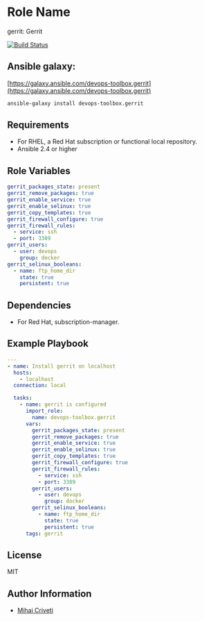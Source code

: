 Role Name
=========

gerrit: Gerrit

[![Build Status](https://travis-ci.org/cmihai-ansible/gerrit.svg?branch=master)](https://travis-ci.org/cmihai-ansible/gerrit)

Ansible galaxy:
---------------

[https://galaxy.ansible.com/devops-toolbox.gerrit](https://galaxy.ansible.com/devops-toolbox.gerrit)

```bash
ansible-galaxy install devops-toolbox.gerrit
```

Requirements
------------

- For RHEL, a Red Hat subscription or functional local repository.
- Ansible 2.4 or higher

Role Variables
--------------

```yaml
gerrit_packages_state: present
gerrit_remove_packages: true
gerrit_enable_service: true
gerrit_enable_selinux: true
gerrit_copy_templates: true
gerrit_firewall_configure: true
gerrit_firewall_rules:
  - service: ssh
  - port: 3389
gerrit_users:
  - user: devops
    group: docker
gerrit_selinux_booleans:
  - name: ftp_home_dir
    state: true
    persistent: true
```

Dependencies
------------

- For Red Hat, subscription-manager.

Example Playbook
----------------

```yaml
---
- name: Install gerrit on localhost
  hosts:
    - localhost
  connection: local

  tasks:
    - name: gerrit is configured
      import_role:
        name: devops-toolbox.gerrit
      vars:
        gerrit_packages_state: present
        gerrit_remove_packages: true
        gerrit_enable_service: true
        gerrit_enable_selinux: true
        gerrit_copy_templates: true
        gerrit_firewall_configure: true
        gerrit_firewall_rules:
          - service: ssh
          - port: 3389
        gerrit_users:
          - user: devops
            group: docker
        gerrit_selinux_booleans:
          - name: ftp_home_dir
            state: true
            persistent: true
      tags: gerrit
```

License
-------

MIT

Author Information
------------------

- [Mihai Criveti](https://www.linkedin.com/in/devops-toolbox.)
